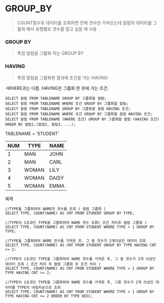 <H1>GROUP_BY</H1>

> COUNT함수로 데이터를 조회하면 전체 갯수만 가져오는데 칼럼의 데이터를 그룹화 해서 유형별로 갯수를 알고 싶을 때 사용



<H3>GROUP BY</H3> 

> 특정 칼럼을 그룹화 하는 GROUP BY



<H3>HAVING</H3>

> 특정 칼럼을 그룹화한 결과에 조건을 거는 HAVING

-WHERE과는 다름. HAVING은 그룹화 한 후에 거는 조건.



```MYSQL
SELECT 컬럼 FROM TABLENAME GROUP BY 그룹화할 컬럼;
SELECT 컬럼 FROM TABLENAME WHERE 조건 GROUP BY 그룹화할 컬럼;
SELECT 컬럼 FROM TABLENAME GROUP BY 그룹화할 컬럼 HAVING 조건;
SELECT 컬럼 FROM TABLENAME WHERE 조건 GROUP BY 그룹화할 컬럼 HAVING 조건;
SELECT 컬럼 FROM TABLENAME (WHERE 조건) GROUP BY 그룹화할 컬럼 (HAVING 조건) ORDER BY 컬럼1,(컬럼2, 컬럼3, ...);
```



TABLENAME = 'STUDENT'

| NUM  | TYPE  | NAME  |
| ---- | ----- | ----- |
| 1    | MAN   | JOHN  |
| 2    | MAN   | CARL  |
| 3    | WOMAN | LILY  |
| 4    | WOMAN | DAISY |
| 5    | WOMAN | EMMA  |

예제

```MYSQL
//TYPE을 그룹화하여 NAME의 갯수를 조회 ( 컬럼 그룹화 )
SELECT TYPE, COUNT(NAME) AS CNT FROM STUDENT GROUP BY TYPE;

//TYPE이 1초과인 TYPE을 그룹화하여 NAME 갯수 조회( 조건 처리후 컬럼 그룹화 )
SELECT TYPE, COUNT(NAME) AS CNT FROM STUDENT WHERE TYPE > 1 GROUP BY TYPE;

//TYPE을 그룹화하여 NAME 갯수를 가져온 후, 그 중 갯수가 2개이상인 데이터 조회 
SELECT TYPE, COUNT(NAME) AS CNT FROM STUDENT GROUP BY TYPE HAVING CNT >= 2;

//TYPE이 1초과인 TYPE을 그룹화하여 NAME 갯수를 가저온 후, 그 중 갯수가 2개 이상인 데이터 조회 ( 조건 처리 후 컬럼 그룹화 후 조건 처리 )
SELECT TYPE, COUNT(NAME) AS CNT FROM STUDENT WHERE TYPE > 1 GROUP BY TYPE HAVING CNT >= 2;

//TYPE이 1초과인 TYPE을 그룹화하여 NAME 갯수를 가져온 후, 그중 갯수가 2개 이상인 데이터를 TYPE의 내림차순으로 조회
SELECT TYPE, COUNT(NAME) AS CNT FROM STUDENT WHERE TYPE > 1 GROUP BY TYPE HAVING CNT >= 2 ORDER BY TYPE DESC;
```

